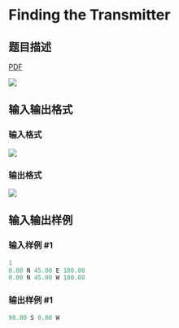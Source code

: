 # Finding the Transmitter

## 题目描述

[problemUrl]: https://uva.onlinejudge.org/index.php?option=com_onlinejudge&Itemid=8&category=27&page=show_problem&problem=2627

[PDF](https://uva.onlinejudge.org/external/115/p11580.pdf)

![](https://cdn.luogu.com.cn/upload/vjudge_pic/UVA11580/e88050d0480b2deedc941baa149855853171477a.png)

## 输入输出格式

### 输入格式

![](https://cdn.luogu.com.cn/upload/vjudge_pic/UVA11580/c6da4b2e6ae407a20d3afe377a9b6d4518f745eb.png)

### 输出格式

![](https://cdn.luogu.com.cn/upload/vjudge_pic/UVA11580/04d1afc230654aff0c9eea4cd3ddfdd24b9d78bc.png)

## 输入输出样例

### 输入样例 #1

```cpp
1
0.00 N 45.00 E 180.00
0.00 N 45.00 W 180.00
```


### 输出样例 #1

```cpp
90.00 S 0.00 W
```



